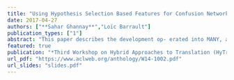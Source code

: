 ```yaml
---
title: "Using Hypothesis Selection Based Features for Confusion Network MT System Combination"
date: 2017-04-27
authors: ["**Sahar Ghannay**","Loïc Barrault"]
publication_types: ["1"]
abstract: "This paper describes the development op- erated into MANY, an open source sys- tem combination software based on con- fusion networks developed at LIUM. The hypotheses from Chinese-English MT sys- tems were combined with a new version of the software. MANY has been updated in order to use word confidence score and to boost n-grams occurring in input hypothe- ses. In this paper we propose either to use an adapted language model or adding some additional features in the decoder to boost certain n-grams probabilities. Ex- perimental results show that the updates yielded significant improvements in terms of BLEU score."
featured: true
publication: "*Third Workshop on Hybrid Approaches to Translation (HyTra), EACL 2014*"
url_pdf: "https://www.aclweb.org/anthology/W14-1002.pdf"
url_slides: "slides.pdf"
---
```

